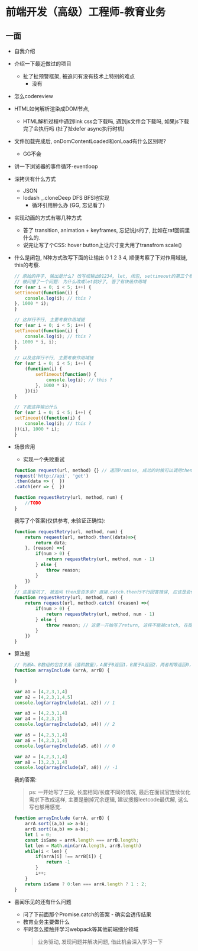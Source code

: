 # 前端开发（高级）工程师-教育业务
## 一面
- 自我介绍
- 介绍一下最近做过的项目
    - 扯了扯预警框架, 被追问有没有技术上特别的难点
        - 没有
- 怎么codereview
- HTML如何解析渲染成DOM节点,
    - HTML解析过程中遇到link css会下载吗, 遇到js文件会下载吗, 如果js下载完了会执行吗  (扯了扯defer async执行时机)
- 文件加载完成后, onDomContentLoaded和onLoad有什么区别呢?
    - GG不会
- 讲一下浏览器的事件循环-eventloop
- 深拷贝有什么方式
    - JSON
    - lodash _.cloneDeep DFS BFS地实现
        - 循环引用肿么办 (GG, 忘记看了)
- 实现动画的方式有哪几种方式
    - 答了 transition, animation + keyframes, 忘记说js的了, 比如在raf回调里什么的.
    - 说完让写了个CSS: hover button上让尺寸变大用了transfrom scale()
- 什么是闭包, N种方式改写下面的让输出 0 1 2 3 4, 顺便考察了下对作用域链, this的考察.
    ```javascript
    // 原始的样子, 输出是什么? 改写成输出01234, let, 闭包, settimeout的第三个参数,
    // 被问懵了一个问题: 为什么改成let就好了, 答了有块级作用域
    for (var i = 0; i < 5; i++) {
    setTimeout(function(i) {
        console.log(i); // this ?
    }, 1000 * i);
    }

    // 这样行不行, 主要考察作用域链
    for (var i = 0; i < 5; i++) {
    setTimeout(function(i) {
        console.log(i); // this ?
    }, 1000 * i, i);
    }

    // 以及这样行不行, 主要考察作用域链
    for (var i = 0; i < 5; i++) {
        (function(i) {
            setTimeout(function() {
                console.log(i); // this ?
            }, 1000 * i);
        })(i)
    }

    // 下面这样输出什么
    for (var i = 0; i < 5; i++) {
    setTimeout((function(i) {
        console.log(i); // this ?
    })(i), 1000 * i);
    }
    ```
- 场景应用
    - 实现一个失败重试
    ```javascript
    function request(url, method) {} // 返回Promise, 成功的时候可以调用then获得数据, 失败的时候调用catch获得reason
    request('http://api', 'get')
    .then(data => {  })
    .catch(err => {  })

    function requestRetry(url, method, num) {
        //TODO
    }
    ```
    我写了个答案(仅供参考, 未验证正确性):
    ``` javascript
    function requestRetry(url, method, num) {
        return request(url, method).then((data)=>{
            return data;
        }, (reason) =>{
            if(num > 0) {
                return requestRetry(url, method, num - 1)
            } else {
                throw reason;
            }
        })
    }
    // 这里留坑了, 被追问 then是否多余? 直接.catch.then行不行回答错误, 应该是会传递结果的, 其实这样就可以:
    function requestRetry(url, method, num) {
        return request(url, method).catch( (reason) =>{
            if(num > 0) {
                return requestRetry(url, method, num - 1)
            } else {
                throw reason; // 这里一开始写了return, 这样不能被catch, 在提醒下改成了throw;
            }
        })
    }
    ```

- 算法题
    ```javascript
    // 判断A、B数组的包含关系（值和数量），A属于B返回1，B属于A返回2，两者相等返回0，其他返回-1
    function arrayInclude (arrA, arrB) {

    }

    var a1 = [4,2,3,1,4]
    var a2 = [4,2,3,1,4,5]
    console.log(arrayInclude(a1, a2)) // 1

    var a3 = [4,2,3,1,4]
    var a4 = [4,2,3,1]
    console.log(arrayInclude(a3, a4)) // 2

    var a5 = [4,2,3,1,4]
    var a6 = [4,2,3,1,4]
    console.log(arrayInclude(a5, a6)) // 0

    var a7 = [4,2,3,1,4]
    var a8 = [3,2,3,1,4]
    console.log(arrayInclude(a7, a8)) // -1
    ```
    我的答案: 
    > ps: 一开始写了三段, 长度相同/长度不同的情况, 最后在面试官连续优化需求下改成这样, 主要是删掉冗余逻辑, 建议搜搜leetcode最优解, 这么写也够用感觉.
    ``` javascript
    function arrayInclude (arrA, arrB) {
        arrA.sort((a,b) => a-b);
        arrB.sort((a,b) => a-b);
        let i = 0;
        const isSame = arrA.length === arrB.length;
        let len = Math.min(arrA.length, arrB.length)
        while(i < len) {
            if(arrA[i] !== arrB[i]) {
                return -1
            }
            i++;
        }
        return isSame ? 0:len === arrA.length ? 1 : 2;
    }
    ```
- 喜闻乐见的还有什么问题
    - 问了下前面那个Promise.catch的答案 - 确实会透传结果
    - 教育业务主要做什么
    - 平时怎么接触并学习webpack等其他前端细分领域 
        > 业务驱动, 发现问题并解决问题, 借此机会深入学习一下